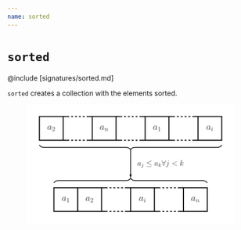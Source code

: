 ```yaml
---
name: sorted
---
```


# `sorted`

@include [signatures/sorted.md]

`sorted` creates a collection with the elements sorted.

<figure class="diagram">
  <img src="images/sorted.svg" alt="sorted function">
  <!-- <figcaption class="diagram-desc"></figcaption> -->
</figure>
